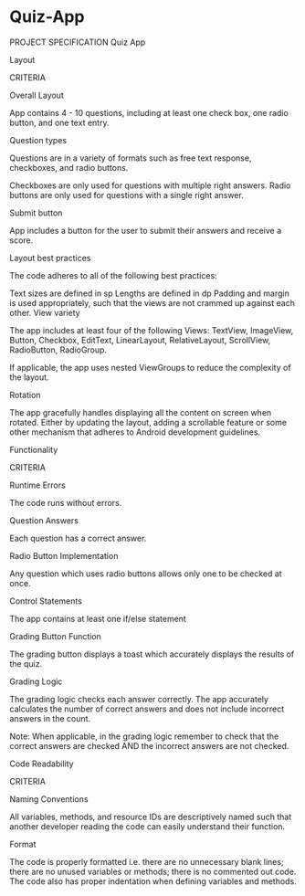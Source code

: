 # Quiz-App

PROJECT SPECIFICATION
Quiz App

Layout

CRITERIA

Overall Layout

App contains 4 - 10 questions, including at least one check box, one radio button, and one text entry.

Question types

Questions are in a variety of formats such as free text response, checkboxes, and radio buttons.

Checkboxes are only used for questions with multiple right answers. Radio buttons are only used for questions with a single right answer.

Submit button

App includes a button for the user to submit their answers and receive a score.

Layout best practices

The code adheres to all of the following best practices:

Text sizes are defined in sp
Lengths are defined in dp
Padding and margin is used appropriately, such that the views are not crammed up against each other.
View variety

The app includes at least four of the following Views: TextView, ImageView, Button, Checkbox, EditText, LinearLayout, RelativeLayout, ScrollView, RadioButton, RadioGroup.

If applicable, the app uses nested ViewGroups to reduce the complexity of the layout.

Rotation

The app gracefully handles displaying all the content on screen when rotated. Either by updating the layout, adding a scrollable feature or some other mechanism that adheres to Android development guidelines.

Functionality

CRITERIA

Runtime Errors

The code runs without errors.

Question Answers

Each question has a correct answer.

Radio Button Implementation

Any question which uses radio buttons allows only one to be checked at once.

Control Statements

The app contains at least one if/else statement

Grading Button Function

The grading button displays a toast which accurately displays the results of the quiz.

Grading Logic

The grading logic checks each answer correctly. The app accurately calculates the number of correct answers and does not include incorrect answers in the count.

Note: When applicable, in the grading logic remember to check that the correct answers are checked AND the incorrect answers are not checked.

Code Readability

CRITERIA

Naming Conventions

All variables, methods, and resource IDs are descriptively named such that another developer reading the code can easily understand their function.

Format

The code is properly formatted i.e. there are no unnecessary blank lines; there are no unused variables or methods; there is no commented out code.
The code also has proper indentation when defining variables and methods.


